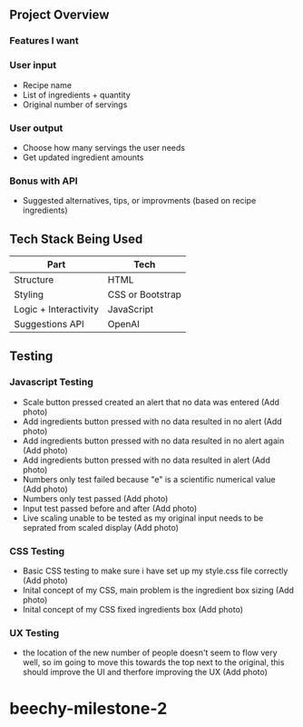 ## Project Overview
  ### Features I want
  ### User input
  * Recipe name
  * List of ingredients + quantity
  * Original number of servings
  ### User output
  * Choose how many servings the user needs
  * Get updated ingredient amounts
  ### Bonus with API
  * Suggested alternatives, tips, or improvments (based on recipe ingredients)

## Tech Stack Being Used
  | Part                  | Tech                           |
| --------------------- | ------------------------------ |
| Structure             | HTML                           |
| Styling               | CSS or Bootstrap               |
| Logic + Interactivity | JavaScript                     |
| Suggestions API       | OpenAI |

## Testing
  ### Javascript Testing
  * Scale button pressed created an alert that no data was entered (Add photo)
  * Add ingredients button pressed with no data resulted in no alert (Add photo)
  * Add ingredients button pressed with no data resulted in no alert again (Add photo)
  * Add ingredients button pressed with no data resulted in alert (Add photo)
  * Numbers only test failed because "e" is a scientific numerical value (Add photo)
  * Numbers only test passed (Add photo)
  * Input test passed before and after (Add photo)
  * Live scaling unable to be tested as my original input needs to be seprated from scaled display (Add photo)
  
  ### CSS Testing
  * Basic CSS testing to make sure i have set up my style.css file correctly (Add photo)
  * Inital concept of my CSS, main problem is the ingredient box sizing (Add photo)
  * Inital concept of my CSS fixed ingredients box (Add photo)

  ### UX Testing
  * the location of the new number of people doesn't seem to flow very well, so im going to move this towards the top next to the original, this should improve the UI and therfore improving the UX (Add photo)
  
# beechy-milestone-2